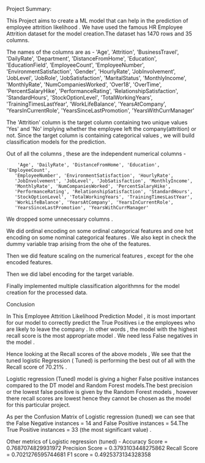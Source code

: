 Project Summary:

This Project aims to create a ML model that can help in the prediction of employee attrition likelihood . 
We have used the famous HR Employee Attrition dataset for the model creation.The dataset has 1470 rows and 35 columns. 

The names of the columns are as -  'Age', 'Attrition', 'BusinessTravel', 'DailyRate', 'Department',
       'DistanceFromHome', 'Education', 'EducationField', 'EmployeeCount',
       'EmployeeNumber', 'EnvironmentSatisfaction', 'Gender', 'HourlyRate',
       'JobInvolvement', 'JobLevel', 'JobRole', 'JobSatisfaction',
       'MaritalStatus', 'MonthlyIncome', 'MonthlyRate', 'NumCompaniesWorked',
       'Over18', 'OverTime', 'PercentSalaryHike', 'PerformanceRating',
       'RelationshipSatisfaction', 'StandardHours', 'StockOptionLevel',
       'TotalWorkingYears', 'TrainingTimesLastYear', 'WorkLifeBalance',
       'YearsAtCompany', 'YearsInCurrentRole', 'YearsSinceLastPromotion',
       'YearsWithCurrManager'

The 'Attrition' column is the target column containing two unique values 'Yes' and 'No' implying whether the employee left the company(attrition) or not.
Since the target column is containing categorical values , we will build classification models for the prediction.

Out of all the columns , these are the independent numerical columns - 
        
        'Age', 'DailyRate', 'DistanceFromHome', 'Education', 'EmployeeCount',
       'EmployeeNumber', 'EnvironmentSatisfaction', 'HourlyRate',
       'JobInvolvement', 'JobLevel', 'JobSatisfaction', 'MonthlyIncome',
       'MonthlyRate', 'NumCompaniesWorked', 'PercentSalaryHike',
       'PerformanceRating', 'RelationshipSatisfaction', 'StandardHours',
       'StockOptionLevel', 'TotalWorkingYears', 'TrainingTimesLastYear',
       'WorkLifeBalance', 'YearsAtCompany', 'YearsInCurrentRole',
       'YearsSinceLastPromotion', 'YearsWithCurrManager'

We dropped some unnecessary columns .

We did ordinal encoding on some ordinal categorical features and one hot encoding on some nominal categorical features . We also kept in check the dummy variable trap arising from the ohe of the features.

Then we did feature scaling on the numerical features , except for the ohe encoded features. 

Then we did label encoding for the target variable.

Finally implemented multiple classification algorithmns for the model creation for the processed data.


Conclusion


 In This Employee Attrition Likelihood Prediction Model , it is most important for our model to correctly predict the True Positives i.e the employees who are likely to leave the company . In other words , the model with the highest recall score is the most appropriate model . We need less False negatives in the model . 

 Hence looking at the Recall scores of the above models , We see that the tuned logistic Regression ( Tuned) is performing the best out of all with the Recall score of 70.21%  .

 Logistic regression (Tuned) model is giving a higher False positive instances compared to the DT model and Random Forest models.The best precision or the lowest false positive is given by the Random Forest models , however there recall scores are lowest hence they cannot be chosen as the model for this particular project.

 As per the Confusion Matrix of Logistic regression (tuned) we can see that the False Negative instances = 14 and False Positive instances = 54.The True Positive instances = 33 (the most significant value) .

 Other metrics of Logistic regression (tuned) - 
                                                Accuracy Score  =  0.7687074829931972
                                                Precision Score  =  0.3793103448275862
                                                Recall Score =  0.7021276595744681
                                                F1 score =  0.4925373134328358
 
